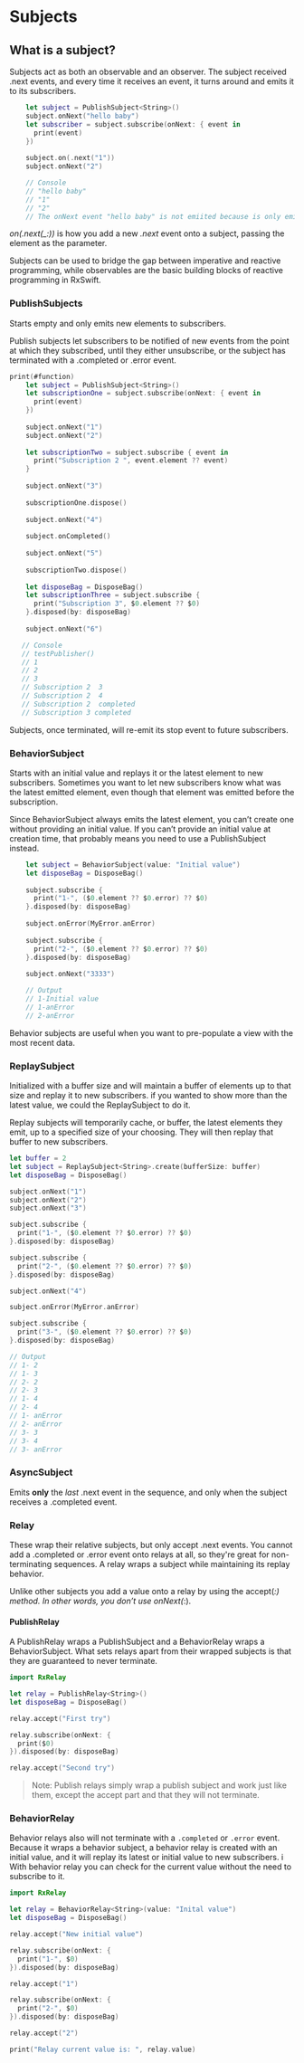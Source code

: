 # Subjects

## What is a subject?
Subjects act as both an observable and an observer. 
The subject received .next events, and every time it receives an event, it turns around and emits it to its subscribers.

```swift
    let subject = PublishSubject<String>()
    subject.onNext("hello baby")
    let subscriber = subject.subscribe(onNext: { event in
      print(event)
    })
    
    subject.on(.next("1"))
    subject.onNext("2")

    // Console
    // "hello baby"
    // "1"
    // "2"
    // The onNext event "hello baby" is not emiited because is only emits current subscriber, the emmited events only shows up after uyou subscribe your subject
```

 *on(.next(_:))* is how you add a new *.next* event onto a subject, passing the element as the parameter. 

Subjects can be used to bridge the gap between imperative and reactive programming, while observables are the basic building blocks of reactive programming in RxSwift.


### PublishSubjects
Starts empty and only emits new elements to subscribers.

Publish subjects let  subscribers to be notified of new events from the point at which they subscribed, until they either unsubscribe, or the subject has terminated with a .completed or .error event.

```swift
print(#function)
    let subject = PublishSubject<String>()
    let subscriptionOne = subject.subscribe(onNext: { event in
      print(event)
    })
    
    subject.onNext("1")
    subject.onNext("2")
    
    let subscriptionTwo = subject.subscribe { event in
      print("Subscription 2 ", event.element ?? event)
    }
    
    subject.onNext("3")
    
    subscriptionOne.dispose()
    
    subject.onNext("4")
    
    subject.onCompleted()
    
    subject.onNext("5")
    
    subscriptionTwo.dispose()
    
    let disposeBag = DisposeBag()
    let subscriptionThree = subject.subscribe {
      print("Subscription 3", $0.element ?? $0)
    }.disposed(by: disposeBag)
    
    subject.onNext("6")

   // Console
   // testPublisher()
   // 1
   // 2
   // 3
   // Subscription 2  3
   // Subscription 2  4
   // Subscription 2  completed
   // Subscription 3 completed
```

Subjects, once terminated, will re-emit its stop event to future subscribers. 

### BehaviorSubject
Starts with an initial value and replays it or the latest element to new subscribers.
Sometimes you want to let new subscribers know what was the latest emitted element, even though that element was emitted before the subscription. 

Since BehaviorSubject always emits the latest element, you can’t create one without providing an initial value. If you can’t provide an initial value at creation time, that probably means you need to use a PublishSubject instead.


```swift
    let subject = BehaviorSubject(value: "Initial value")
    let disposeBag = DisposeBag()
    
    subject.subscribe {
      print("1-", ($0.element ?? $0.error) ?? $0)
    }.disposed(by: disposeBag)
    
    subject.onError(MyError.anError)
    
    subject.subscribe {
      print("2-", ($0.element ?? $0.error) ?? $0)
    }.disposed(by: disposeBag)
    
    subject.onNext("3333")

    // Output 
    // 1-Initial value
    // 1-anError
    // 2-anError
```

Behavior subjects are useful when you want to pre-populate a view with the most recent data.

### ReplaySubject
Initialized with a buffer size and will maintain a buffer of elements up to that size and replay it to new subscribers.
if you wanted to show more than the latest value, we could the ReplaySubject to do it.

Replay subjects will temporarily cache, or buffer, the latest elements they emit, up to a specified size of your choosing. They will then replay that buffer to new subscribers.

```swift
let buffer = 2
let subject = ReplaySubject<String>.create(bufferSize: buffer)
let disposeBag = DisposeBag()

subject.onNext("1")
subject.onNext("2")
subject.onNext("3")

subject.subscribe {
  print("1-", ($0.element ?? $0.error) ?? $0)
}.disposed(by: disposeBag)

subject.subscribe {
  print("2-", ($0.element ?? $0.error) ?? $0)
}.disposed(by: disposeBag)

subject.onNext("4")

subject.onError(MyError.anError)

subject.subscribe {
  print("3-", ($0.element ?? $0.error) ?? $0)
}.disposed(by: disposeBag)

// Output
// 1- 2
// 1- 3
// 2- 2
// 2- 3
// 1- 4
// 2- 4
// 1- anError
// 2- anError
// 3- 3
// 3- 4
// 3- anError
```

### AsyncSubject
Emits **only** the *last* .next event in the sequence, and only when the subject receives a .completed event. 


### Relay
These wrap their relative subjects, but only accept .next events. You cannot add a .completed or .error event onto relays at all, so they're great for non-terminating sequences.
A relay wraps a subject while maintaining its replay behavior.

Unlike other subjects you add a value onto a relay by using the accept(_:) method. In other words, you don’t use onNext(_:).


#### PublishRelay

A PublishRelay wraps a PublishSubject and a BehaviorRelay wraps a BehaviorSubject. What sets relays apart from their wrapped subjects is that they are guaranteed to never terminate.

```swift
import RxRelay

let relay = PublishRelay<String>()
let disposeBag = DisposeBag()

relay.accept("First try")

relay.subscribe(onNext: {
  print($0)
}).disposed(by: disposeBag)

relay.accept("Second try")
```

> Note: Publish relays simply wrap a publish subject and work just like them, except the accept part and that they will not terminate. 


### BehaviorRelay
Behavior relays also will not terminate with a `.completed` or `.error` event. Because it wraps a behavior subject, a behavior relay is created with an initial value, and it will replay its latest or initial value to new subscribers. i
With behavior relay you can check for the current value without the need to subscribe to it.

```swift
import RxRelay

let relay = BehaviorRelay<String>(value: "Inital value")
let disposeBag = DisposeBag()

relay.accept("New initial value")

relay.subscribe(onNext: {
  print("1-", $0)
}).disposed(by: disposeBag)

relay.accept("1")

relay.subscribe(onNext: {
  print("2-", $0)
}).disposed(by: disposeBag)

relay.accept("2")

print("Relay current value is: ", relay.value)
```



